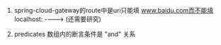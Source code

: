 1. spring-cloud-gateway的route中是uri只能填 www.baidu.com而不能填 localhost:
---->
(还需要研究)

2. predicates 数组内的断言条件是 "and" 关系